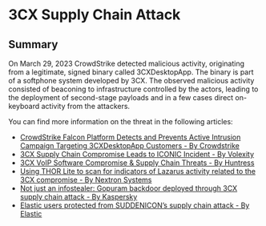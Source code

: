 # 3CX Supply Chain Attack

## Summary

On March 29, 2023 CrowdStrike detected malicious activity, originating from a legitimate, signed binary called 3CXDesktopApp. The binary is part of a softphone system developed by 3CX.
The observed malicious activity consisted of beaconing to infrastructure controlled by the actors, leading to the deployment of second-stage payloads and in a few cases direct on-keyboard activity from the attackers.

You can find more information on the threat in the following articles:

- [CrowdStrike Falcon Platform Detects and Prevents Active Intrusion Campaign Targeting 3CXDesktopApp Customers - By Crowdstrike](https://www.crowdstrike.com/blog/crowdstrike-detects-and-prevents-active-intrusion-campaign-targeting-3cxdesktopapp-customers/)
- [3CX Supply Chain Compromise Leads to ICONIC Incident - By Volexity](https://www.volexity.com/blog/2023/03/30/3cx-supply-chain-compromise-leads-to-iconic-incident/)
- [3CX VoIP Software Compromise & Supply Chain Threats - By Huntress](https://www.huntress.com/blog/3cx-voip-software-compromise-supply-chain-threats)
- [Using THOR Lite to scan for indicators of Lazarus activity related to the 3CX compromise - By Nextron Systems](https://www.nextron-systems.com/2023/03/31/using-thor-lite-to-scan-for-indicators-of-lazarus-activity-related-to-the-3cx-compromise/)
- [Not just an infostealer: Gopuram backdoor deployed through 3CX supply chain attack - By Kaspersky](https://securelist.com/gopuram-backdoor-deployed-through-3cx-supply-chain-attack/109344/)
- [Elastic users protected from SUDDENICON’s supply chain attack - By Elastic](https://www.elastic.co/security-labs/elastic-users-protected-from-suddenicon-supply-chain-attack)
